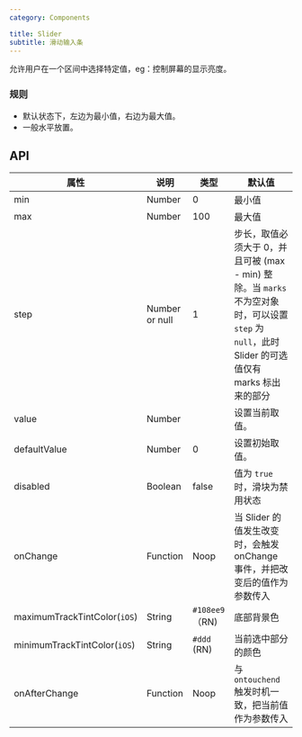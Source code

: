 ```yaml
---
category: Components

title: Slider
subtitle: 滑动输入条
---
```


允许用户在一个区间中选择特定值，eg：控制屏幕的显示亮度。

### 规则
- 默认状态下，左边为最小值，右边为最大值。
- 一般水平放置。

## API

属性 | 说明 | 类型 | 默认值
----|-----|------|------
| min    |  Number     | 0     | 最小值 |
| max    |  Number     | 100    | 最大值 |
| step    |  Number or null     | 1    | 步长，取值必须大于 0，并且可被 (max - min) 整除。当 `marks` 不为空对象时，可以设置 `step` 为 `null`，此时 Slider 的可选值仅有 marks 标出来的部分 |
| value    |  Number  |     | 设置当前取值。 |
| defaultValue    |  Number   | 0     | 设置初始取值。|
| disabled    |  Boolean     | false    | 值为 `true` 时，滑块为禁用状态 |
| onChange    |  Function     | Noop    | 当 Slider 的值发生改变时，会触发 onChange 事件，并把改变后的值作为参数传入 |
| maximumTrackTintColor(`iOS`)    |  String     | `#108ee9`（RN)    | 底部背景色 |
| minimumTrackTintColor(`iOS`)    |  String     | `#ddd` (RN)   | 当前选中部分的颜色 |
| onAfterChange    |  Function     | Noop    | 与 `ontouchend` 触发时机一致，把当前值作为参数传入 |
